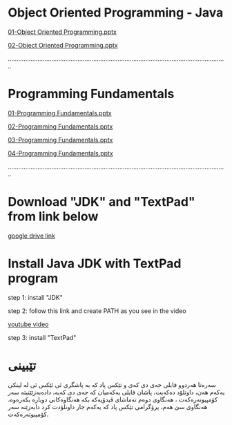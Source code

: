 # Object Oriented Programming - Java

[01-Object Oriented Programming.pptx](https://raw.githubusercontent.com/karzanosman/java/master/01-Object%20Oriented%20Programming.pptx)

[02-Object Oriented Programming.pptx](https://raw.githubusercontent.com/karzanosman/java/master/02-Object%20Oriented%20Programming.pptx)

..............................................................................................................................

# Programming Fundamentals

[01-Programming Fundamentals.pptx](https://raw.githubusercontent.com/karzanosman/java/master/01-Programming%20Fundamentals.pptx)

[02-Programming Fundamentals.pptx](https://raw.githubusercontent.com/karzanosman/java/master/02-Programming%20Fundamentals.pptx)

[03-Programming Fundamentals.pptx](https://raw.githubusercontent.com/karzanosman/java/master/03-Programming%20Fundamentals.pptx)

[04-Programming Fundamentals.pptx](https://raw.githubusercontent.com/karzanosman/java/master/04-Programming%20Fundamentals.pptx)

..............................................................................................................................

# Download "JDK" and "TextPad" from link below

[google drive link](https://drive.google.com/open?id=1fkTk_UNlYXWn9FiN8-M8mrfRJ55c-COz)

# Install Java JDK with TextPad program

step 1: install "JDK"

step 2: follow this link and create PATH as you see in the video

[youtube video](https://www.youtube.com/watch?v=WxGRHsD9ASM)

step 3: install "TextPad"

# تێبینی

سەرەتا هەردوو فایلی جەی دی کەی و تێکس پاد کە بە پاشگری ئی ئێکس ئی لە لینکی یەکەم
هەن، داونلۆد دەکەیت، پاشان فایلی یەکەمیان کە جەی دی کەیە، دادەبەزێێنیتە سەر
کۆمپیوتەرەکەت ، هەنگاوی دوەم تەماشای ڤیدۆیەکە بکە هەنگاوەکانی دوبارە بکەرەوە،
هەنگاوی سێ هەم، پرۆگرامی تێکس پاد کە یەکەم جار داونلۆدت کرد دابەزێنە سەر
کۆمپیوتەرەکەت.
